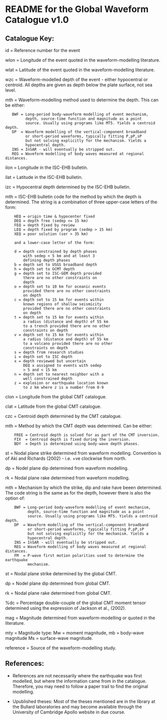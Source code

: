 # README for the Global Waveform Catalogue v1.0

## Catalogue Key:

id   = Reference number for the event

wlon = Longitude of the event quoted in the waveform-modelling literature.

wlat = Latitude of the event quoted in the waveform-modelling literature.

wzc  = Waveform-modelled depth of the event - either hypocentral or centroid.
       All depths are given as depth below the plate surface, not sea level.

mth  = Waveform-modelling method used to determine the depth. This can be either:

       BWF = Long-period body-waveform modelling of event mechanism,
             depth, source-time function and magnitude as a point
             source. Usually using programs like MT5. Yields a centroid depth.
       DP  = Waveform modelling of the vertical-component broadband
             or short-period waveforms, typically fitting P,pP,sP
             but not solving explicitly for the mechanism. Yields a
             hypocentral depth.
       INS = InSAR - will eventually be stripped out.
       REG = Waveform modelling of body waves measured at regional distances.

ilon  = Longitude in the ISC-EHB bulletin.

ilat  = Latitude in the ISC-EHB bulletin.

izc   = Hypocentral depth determined by the ISC-EHB bulletin.

mth   = ISC-EHB bulletin code for the method by which the depth is determined.
        The string is a combination of three upper-case letters of the form:

        HEQ = origin time & hypocenter fixed
        DEQ = depth free (sedep <= 15 km)
        FEQ = depth fixed by review
        LEQ = depth fixed by program (sedep > 15 km)
        XEQ = poor solution (ser > 35 km)

        and a lower-case letter of the form:

        d = depth constrained by depth phases
            with sedep < 5 km and at least 3
            defining depth phases
        b = depth set to USGS broadband depth
        h = depth set to GCMT depth
        g = depth set to ISC-GEM depth provided
            there are no other constraints on
            depth
        o = depth set to 10 km for oceanic events
            provided there are no other constraints
            on depth
        c = depth set to 15 km for events within
            known regions of shallow seismicity
            provided there are no other constraints
            on depth
        t = depth set to 15 km for events within
            a radius (distance and depth) of 55 km
            to a trench provided there are no other
            constraints on depth
        v = depth set to 15 km for events within
            a radius (distance and depth) of 55 km
            to a volcano provided there are no other
            constraints on depth
        s = depth from research studies
        i = depth set to ISC depth
        x = depth reviewed but uncertain
            DEQ x assigned to events with sedep
            > 5 and < 15 km
        n = depth set to nearest neighbor with a
            well constrained depth
        z = explosion or earthquake location known
            to z km where z is a number from 0-9

clon  = Longitude from the global CMT catalogue.

clat  = Latitude from the global CMT catalogue.

czc   = Centroid depth determined by the CMT catalogue.

mth   = Method by which the CMT depth was determined. Can be either:

        FREE = Centroid depth is solved for as part of the CMT inversion.
        FIX  = Centroid depth is fixed during the inversion.
        BDY  = Depth is determined using body-wave depth phases.

st    = Nodal plane strike determined from waveform modelling. Convention
        is of Aki and Richards (2002) - i.e. +ve clockwise from north.

dp    = Nodel plane dip determined from waveform modelling.

rk    = Nodal plane rake determined from waveform modelling.

mth   = Mechanism by which the strike, dip and rake have beeen determined.
        The code string is the same as for the depth, however there is also
        the option of:

        BWF = Long-period body-waveform modelling of event mechanism,
              depth, source-time function and magnitude as a point
              source. Usually using programs like MT5. Yields a centroid depth.
        DP  = Waveform modelling of the vertical-component broadband
              or short-period waveforms, typically fitting P,pP,sP
              but not solving explicitly for the mechanism. Yields a
              hypocentral depth.
        INS = InSAR - will eventually be stripped out.
        REG = Waveform modelling of body waves measured at regional distances.
        FM  = P-wave first motion polarities used to determine the earthquake
              mechanism.

st    = Nodal plane strike determined by the global CMT.

dp    = Nodel plane dip determined from global CMT.

rk    = Nodal plane rake determined from global CMT.

%dc   = Percentage double-couple of the global CMT moment tensor
        determined using the expression of Jackson et al., (2002).

mag   = Magnitude determined from waveform-modelling or quoted in
        the literature.

mty   = Magnitude type: Mw = moment magnitude, mb = body-wave magnitude
        Ms = surface-wave magnitude.

reference = Source of the waveform-modelling study.

## References:

- References are not necessarily where the earthquake was first
  modelled, but where the information came from in the catalogue.
  Therefore, you may need to follow a paper trail to find the
  original modelling.

- Upublished theses: Most of the theses mentioned are in the library
  at the Bullard laboratories and may become available through the
  University of Cambridge Apollo website in due course.
